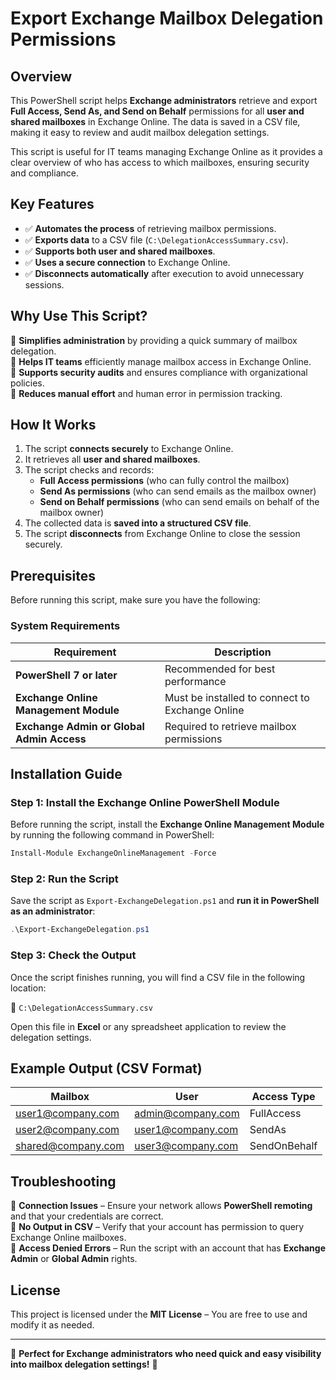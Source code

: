 # Export Exchange Mailbox Delegation Permissions

## Overview
This PowerShell script helps **Exchange administrators** retrieve and export **Full Access, Send As, and Send on Behalf** permissions for all **user and shared mailboxes** in Exchange Online. The data is saved in a CSV file, making it easy to review and audit mailbox delegation settings.

This script is useful for IT teams managing Exchange Online as it provides a clear overview of who has access to which mailboxes, ensuring security and compliance.

## Key Features
- ✅ **Automates the process** of retrieving mailbox permissions.
- ✅ **Exports data** to a CSV file (`C:\DelegationAccessSummary.csv`).
- ✅ **Supports both user and shared mailboxes**.
- ✅ **Uses a secure connection** to Exchange Online.
- ✅ **Disconnects automatically** after execution to avoid unnecessary sessions.

## Why Use This Script?
🔹 **Simplifies administration** by providing a quick summary of mailbox delegation.  
🔹 **Helps IT teams** efficiently manage mailbox access in Exchange Online.  
🔹 **Supports security audits** and ensures compliance with organizational policies.  
🔹 **Reduces manual effort** and human error in permission tracking.  

## How It Works
1. The script **connects securely** to Exchange Online.
2. It retrieves all **user and shared mailboxes**.
3. The script checks and records:
   - **Full Access permissions** (who can fully control the mailbox)
   - **Send As permissions** (who can send emails as the mailbox owner)
   - **Send on Behalf permissions** (who can send emails on behalf of the mailbox owner)
4. The collected data is **saved into a structured CSV file**.
5. The script **disconnects** from Exchange Online to close the session securely.

## Prerequisites
Before running this script, make sure you have the following:

### **System Requirements**
| Requirement | Description |
|------------|-------------|
| **PowerShell 7 or later** | Recommended for best performance |
| **Exchange Online Management Module** | Must be installed to connect to Exchange Online |
| **Exchange Admin or Global Admin Access** | Required to retrieve mailbox permissions |

## Installation Guide

### **Step 1: Install the Exchange Online PowerShell Module**
Before running the script, install the **Exchange Online Management Module** by running the following command in PowerShell:

```powershell
Install-Module ExchangeOnlineManagement -Force
```

### **Step 2: Run the Script**
Save the script as `Export-ExchangeDelegation.ps1` and **run it in PowerShell as an administrator**:

```powershell
.\Export-ExchangeDelegation.ps1
```

### **Step 3: Check the Output**
Once the script finishes running, you will find a CSV file in the following location:

📂 `C:\DelegationAccessSummary.csv`

Open this file in **Excel** or any spreadsheet application to review the delegation settings.

## Example Output (CSV Format)
| Mailbox                  | User                | Access Type   |
|--------------------------|---------------------|--------------|
| user1@company.com        | admin@company.com   | FullAccess  |
| user2@company.com        | user1@company.com   | SendAs      |
| shared@company.com       | user3@company.com   | SendOnBehalf |

## Troubleshooting

🔹 **Connection Issues** – Ensure your network allows **PowerShell remoting** and that your credentials are correct.  
🔹 **No Output in CSV** – Verify that your account has permission to query Exchange Online mailboxes.  
🔹 **Access Denied Errors** – Run the script with an account that has **Exchange Admin** or **Global Admin** rights.  

## License
This project is licensed under the **MIT License** – You are free to use and modify it as needed.

---
📌 **Perfect for Exchange administrators who need quick and easy visibility into mailbox delegation settings!** 🚀

